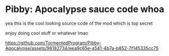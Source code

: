 # Pibby: Apocalypse sauce code whoa

yea this is the cool looking source code of the mod which is top secret

enjoy doing cool stuff or whatever lmao 

https://github.com/TormentedProgram/Pibby-Apocalypse/assets/98182734/eea9c65e-a541-4b7a-b852-7f145335cc75

